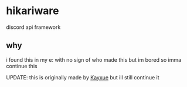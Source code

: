 # hikariware

discord api framework

## why

i found this in my e: with no sign of who made this but im bored so imma continue this

UPDATE: this is originally made by [Kayxue](https://github.com/Kayxue) but ill still continue it
